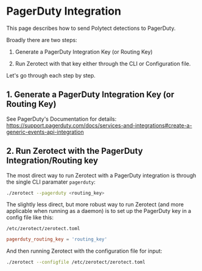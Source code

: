 # PagerDuty Integration

This page describes how to send Polytect detections to PagerDuty.

Broadly there are two steps:

1. Generate a PagerDuty Integration Key (or Routing Key)

2. Run Zerotect with that key either through the CLI or Configuration file.

Let's go through each step by step.

## 1. Generate a PagerDuty Integration Key (or Routing Key)

See PagerDuty's Documentation for details: https://support.pagerduty.com/docs/services-and-integrations#create-a-generic-events-api-integration

## 2. Run Zerotect with the PagerDuty Integration/Routing key

The most direct way to run Zerotect with a PagerDuty integration is through the single CLI paramater `pagerduty`:

```.bash
./zerotect --pagerduty <routing_key>
```

The slightly less direct, but more robust way to run Zerotect (and more applicable when running as a daemon) is to set up the PagerDuty key in a config file like this:

`/etc/zerotect/zerotect.toml`

```.toml
pagerduty_routing_key = 'routing_key'
```

And then running Zerotect with the configuration file for input:

```.bash
./zerotect --configfile /etc/zerotect/zerotect.toml
```
